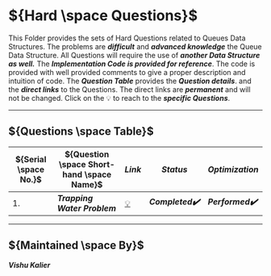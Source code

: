 
# ${Hard \space Questions}$

  This Folder provides the sets of Hard Questions related to Queues Data Structures. The problems are ***difficult*** and ***advanced knowledge*** the Queue Data 
  Structure. All Questions will require the use of ***another Data Structure as well.*** The ***Implementation Code is provided for reference***. 
  The code is provided with well provided comments to give a proper description and intuition of code. The ***Question Table*** provides the ***Question details***. 
  and the ***direct links*** to the Questions. The direct links are ***permanent*** and will not be changed. Click on the :bulb: to reach to the ***specific Questions***.

------

## ${Questions \space Table}$

| ${Serial \space No.}$ | ${Question \space Short-hand \space Name}$ | ${Link}$ | ${Status}$ | ${Optimization}$ |
|-|-|-|-|-|
| 1. | <b><i>Trapping Water Problem | [:bulb:](https://github.com/VishuKalier2003/Queues/blob/main/Hard%20Questions/TrappingRainWater.md) | <b><i>Completed:heavy_check_mark: | <b><i>Performed:heavy_check_mark: |

-------

## ${Maintained \space By}$
<b><i> Vishu Kalier
